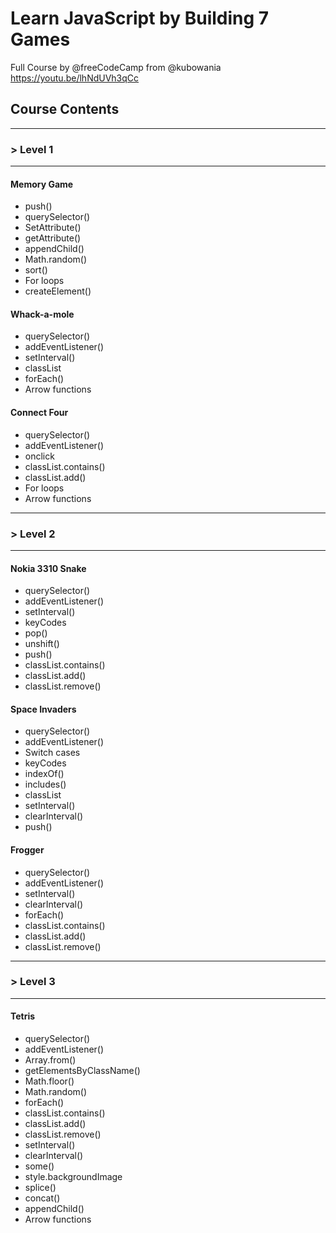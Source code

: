 # Learn JavaScript by Building 7 Games
Full Course by @freeCodeCamp from @kubowania
https://youtu.be/lhNdUVh3qCc

## Course Contents
___
### > Level 1
___
#### Memory Game
  - push()
  - querySelector()
  - SetAttribute()
  - getAttribute()
  - appendChild()
  - Math.random()
  - sort()
  - For loops
  - createElement()

#### Whack-a-mole
  - querySelector()
  - addEventListener()
  - setInterval()
  - classList
  - forEach()
  - Arrow functions

#### Connect Four
  - querySelector()
  - addEventListener()
  - onclick
  - classList.contains()
  - classList.add()
  - For loops
  - Arrow functions
___
### > Level 2
___
#### Nokia 3310 Snake

  - querySelector()
  - addEventListener()
  - setInterval()
  - keyCodes
  - pop()
  - unshift()
  - push()
  - classList.contains()
  - classList.add()
  - classList.remove()

#### Space Invaders

  - querySelector()
  - addEventListener()
  - Switch cases
  - keyCodes
  - indexOf()
  - includes()
  - classList
  - setInterval()
  - clearInterval()
  - push()

#### Frogger

  - querySelector()
  - addEventListener()
  - setInterval()
  - clearInterval()
  - forEach()
  - classList.contains()
  - classList.add()
  - classList.remove()
  
___
### > Level 3
___

#### Tetris
  - querySelector()
  - addEventListener()
  - Array.from()
  - getElementsByClassName()
  - Math.floor()
  - Math.random()
  - forEach()
  - classList.contains()
  - classList.add()
  - classList.remove()
  - setInterval()
  - clearInterval()
  - some()
  - style.backgroundImage
  - splice()
  - concat()
  - appendChild()
  - Arrow functions
